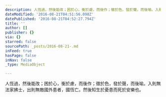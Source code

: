 ```yaml
---
description: 人恆過，然後能改；困於心，衡於慮，而後作；徵於色，發於聲，而後喻。入則無法家拂士，出則無敵國外患者，國恆亡。然後知生於憂患而死於安樂也。
dateModified: '2016-08-21T04:51:56.098Z'
datePublished: '2016-08-21T04:52:27.794Z'
title: ''
author: []
publisher: {}
via: {}
starred: false
sourcePath: _posts/2016-08-21-.md
inFeed: true
hasPage: false
inNav: false
_type: MediaObject

---
```

人恆過，然後能改；困於心，衡於慮，而後作；徵於色，發於聲，而後喻。入則無法家拂士，出則無敵國外患者，國恆亡。然後知生於憂患而死於安樂也。
